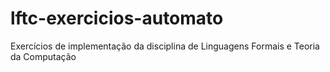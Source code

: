 # lftc-exercicios-automato
Exercícios de implementação da disciplina de Linguagens Formais e Teoria da Computação